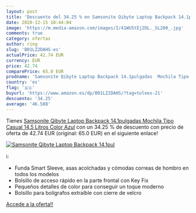 ```yaml
---
layout: post
title: 'Descuento del 34.25 % en Samsonite Qibyte Laptop Backpack 14.1pul'
date: 2020-12-15 10:44:04
image: 'https://m.media-amazon.com/images/I/41WU5tEj2DL._SL200_.jpg'
comments: true
category: ofertas
author: ring
slug: 'B01LZ2DAHS-es'
actualPrice: 42.74 EUR
currency: EUR
price: 42.74
comparePrice: 65.0 EUR
prodname: 'Samsonite Qibyte Laptop Backpack 14.1pulgadas  Mochila Tipo Casual  14.5 Litros  Color Azul'
country: 'es'
flag: '🇪🇸'
buyurl: 'https://www.amazon.es/dp/B01LZ2DAHS/?tag=tolees-21'
descuento: '34.25'
average: '46.508'
---
```


Tienes [Samsonite Qibyte Laptop Backpack 14.1pulgadas  Mochila Tipo Casual  14.5 Litros  Color Azul](https://www.amazon.es/dp/B01LZ2DAHS/?tag=tolees-21) con un 34.25 % de descuento con precio de oferta de 42.74 EUR (original: 65.0 EUR) en el siguiente enlace!

[![Samsonite Qibyte Laptop Backpack 14.1pul](https://m.media-amazon.com/images/I/41WU5tEj2DL._SL200_.jpg)](https://www.amazon.es/dp/B01LZ2DAHS/?tag=tolees-21)

ℹ️:

- Funda Smart Sleeve, asas acolchadas y cómodas correas de hombro en todos los modelos
- Bolsillo de acceso rápido en la parte frontal con Key Fix
- Pequeños detalles de color para conseguir un toque moderno
- Bolsillo para bolígrafos extraíble con cierre de velcro

[Accede a la oferta!!](https://www.amazon.es/dp/B01LZ2DAHS/?tag=tolees-21)
